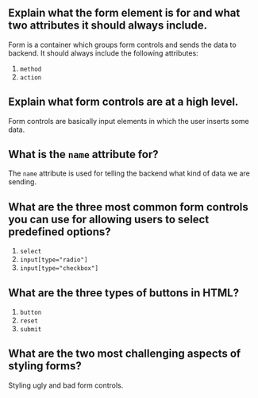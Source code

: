 ## Explain what the form element is for and what two attributes it should always include.

Form is a container which groups form controls and sends the data to backend. It should always include the following attributes:

1. `method`
2. `action`

## Explain what form controls are at a high level.

Form controls are basically input elements in which the user inserts some data.

## What is the `name` attribute for?

The `name` attribute is used for telling the backend what kind of data we are sending.

## What are the three most common form controls you can use for allowing users to select predefined options?

1. `select`
2. `input[type="radio"]`
3. `input[type="checkbox"]`

## What are the three types of buttons in HTML?

1. `button`
2. `reset`
3. `submit`

## What are the two most challenging aspects of styling forms?

Styling ugly and bad form controls.